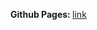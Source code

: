<b>Github Pages: </b> <a href="https://vanishgszabi.github.io/git_web_teszt/index.html" target="_blank">link</a>

